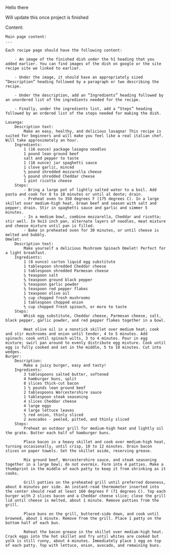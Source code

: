 Hello there

Will update this once project is finished

Content:

    Main page content:
    ...

    Each recipe page should have the following content:

        - An image of the finished dish under the h1 heading that you added earlier. You can find images of the dish on google or the site recipe site we linked to earlier.

        - Under the image, it should have an appropriately sized “Description” heading followed by a paragraph or two describing the recipe.

        - Under the description, add an “Ingredients” heading followed by an unordered list of the ingredients needed for the recipe.

        - Finally, under the ingredients list, add a “Steps” heading followed by an ordered list of the steps needed for making the dish.

    Lasanga:
        Description text:
            Make an easy, healthy, and delicious lasagna! This recipe is suited for beginners and will make you feel like a real italian chef. Will take approximately an hour.
        Ingredients:
            1 (16 ounce) package lasagna noodles
            1 pound lean ground beef
            salt and pepper to taste
            1 (16 ounce) jar spaghetti sauce
            1 clove garlic, minced
            ½ pound shredded mozzarella cheese
            ½ pound shredded Cheddar cheese
            1 pint ricotta cheese 
        Steps:
            - Bring a large pot of lightly salted water to a boil. Add pasta and cook for 8 to 10 minutes or until al dente; drain.
            - Preheat oven to 350 degrees F (175 degrees C). In a large skillet over medium-high heat, brown beef and season with salt and pepper; drain. Stir in spaghetti sauce and garlic and simmer 5 minutes.
            - In a medium bowl, combine mozzarella, Cheddar and ricotta; stir well. In 9x13 inch pan, alternate layers of noodles, meat mixture and cheese mixture until pan is filled.
            - Bake in preheated oven for 30 minutes, or until cheese is melted and bubbly.
    Omelet:
        Description text:
            Make yourself a delicious Mushroom Spinach Omelet! Perfect for a light breakfast.
        Ingredients:
            1 (8 ounce) carton liquid egg substitute
            1 tablespoon shredded Cheddar cheese
            1 tablespoon shredded Parmesan cheese
            ¼ teaspoon salt
            ⅛ teaspoon ground black pepper
            ⅛ teaspoon garlic powder
            ⅛ teaspoon red pepper flakes
            1 teaspoon olive oil
            ½ cup chopped fresh mushrooms
            1 tablespoon chopped onion
            ½ cup chopped fresh spinach, or more to taste
        Steps:
            Whisk egg substitute, Cheddar cheese, Parmesan cheese, salt, black pepper, garlic powder, and red pepper flakes together in a bowl.

            Heat olive oil in a nonstick skillet over medium heat; cook and stir mushrooms and onion until tender, 4 to 5 minutes. Add spinach; cook until spinach wilts, 3 to 4 minutes. Pour in egg mixture; swirl pan around to evenly distribute egg mixture. Cook until egg is fully cooked and set in the middle, 5 to 10 minutes. Cut into wedges.
    Burger:
        Description:
            Make a juicy burger, easy and tasty!
        Ingredients:
            3 tablespoons salted butter, softened
            4 hamburger buns, split
            8 slices thick-cut bacon
            1 ½ pounds lean ground beef
            2 tablespoons Worcestershire sauce
            1 tablespoon steak seasoning
            4 slices Cheddar cheese
            4 large eggs
            4 large lettuce leaves
            ½ red onion, thinly sliced
            2 avocados - peeled, pitted, and thinly sliced 
        Steps:
            Preheat an outdoor grill for medium-high heat and lightly oil the grate. Butter each half of hamburger buns.

            Place bacon in a heavy skillet and cook over medium-high heat, turning occasionally, until crisp, 10 to 12 minutes. Drain bacon slices on paper towels. Set the skillet aside, reserving grease.

            Mix ground beef, Worcestershire sauce, and steak seasoning together in a large bowl; do not overmix. Form into 4 patties. Make a thumbprint in the middle of each patty to keep it from shrinking as it cooks.

            Grill patties on the preheated grill until preferred doneness, about 6 minutes per side. An instant-read thermometer inserted into the center should read at least 160 degrees F (71 degrees C). Top each burger with 2 slices bacon and a Cheddar cheese slice; close the grill lid until cheese is melted, about 1 minute. Remove patties from the grill.

            Place buns on the grill, buttered-side down, and cook until browned, about 1 minute. Remove from the grill. Place 1 patty on the bottom half of each bun.

            Reheat the bacon grease in the skillet over medium-high heat. Crack eggs into the hot skillet and fry until whites are cooked but yolk is still runny, about 4 minutes. Immediately place 1 egg on top of each patty. Top with lettuce, onion, avocado, and remaining buns.
